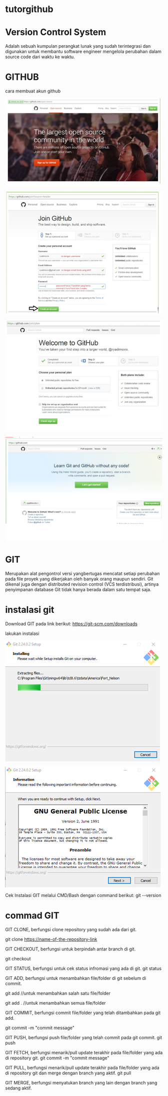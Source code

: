 # tutorgithub


# Version Control System
Adalah sebuah kumpulan perangkat lunak yang sudah terintegrasi dan digunakan untuk membantu software engineer mengelola perubahan dalam source code dari waktu ke waktu.

# GITHUB
cara membuat akun github

![gambar3](gambar1/instal.1.jpg)

![gambar4](gambar1/instal.2.jpg)

![gambar5](gambar1/instal.3.jpg)

![gambar6](gambar1/instal.4.jpg)

# GIT
Merupakan alat pengontrol versi yangbertugas mencatat setiap perubahan pada file proyek yang dikerjakan oleh banyak orang maupun sendiri. Git dikenal juga dengan distributed revision control (VCS terdistribusi), artinya penyimpanan database Git tidak hanya berada dalam satu tempat saja.

# instalasi git
Download GIT pada link berikut:
https://git-scm.com/downloads

lakukan instalasi 

![gambar1](gambar1/instal.5.jpg)

![gambar2](gambar1/instal.6.jpg)

Cek Instalasi GIT melalui CMD/Bash dengan command berikut:
git --version

# commad GIT

GIT CLONE, berfungsi clone repository yang sudah ada dari git.

git clone <https://name-of-the-repository-link>

GIT CHECKOUT, berfungsi untuk berpindah antar branch di git.

git checkout <name-of-your-branch>

GIT STATUS, berfungsi untuk cek status infromasi yang ada di git.
git status

GIT ADD, berfungsi untuk menambahkan file/folder di git sebelum di commit.

git add <file> //untuk menambahkan salah satu file/folder

git add . //untuk menambahkan semua file/folder

GIT COMMIT, berfungsi commit file/folder yang telah ditambahkan pada git add.

git commit -m "commit message"

GIT PUSH, berfungsi push file/folder yang telah commit pada git commit.
git push <remote> <branch>

GIT FETCH, berfungsi menarik/pull update terakhir pada file/folder yang ada di repository git.
git commit -m "commit message"

GIT PULL, berfungsi menarik/pull update terakhir pada file/folder yang ada di repository git dan merge dengan branch yang aktif.
git pull <remote>

GIT MERGE, berfungsi menyatukan branch yang lain dengan branch yang sedang aktif.



